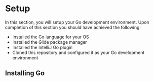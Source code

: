 # Setup

In this section, you will setup your Go development environment. Upon completion of this section you should have achieved the following:

* Installed the Go language for your OS
* Installed the Glide package manager
* Installed the IntelliJ Go plugin
* Cloned this repository and configured it as your Go development environment

## Installing Go
